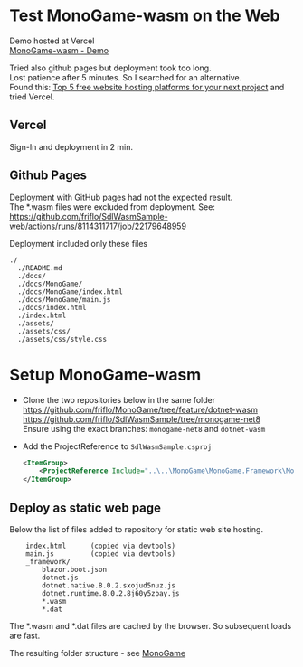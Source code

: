 

# Test MonoGame-wasm on the Web

Demo hosted at Vercel  
[MonoGame-wasm - Demo](https://sdl-wasm-sample-web.vercel.app/docs/MonoGame/)

Tried also github pages but deployment took too long.  
Lost patience after 5 minutes. So I searched for an alternative.  
Found this: [Top 5 free website hosting platforms for your next project](https://dev.to/vishnusatheesh/5-static-website-hosting-platforms-for-your-next-project-2ahf)
and tried Vercel.

## Vercel
Sign-In and deployment in 2 min.

## Github Pages

Deployment with GitHub pages had not the expected result.  
The *.wasm files were excluded from deployment. 
See: https://github.com/friflo/SdlWasmSample-web/actions/runs/8114311717/job/22179648959

Deployment included only these files
```
./
  ./README.md
  ./docs/
  ./docs/MonoGame/
  ./docs/MonoGame/index.html
  ./docs/MonoGame/main.js
  ./docs/index.html
  ./index.html
  ./assets/
  ./assets/css/
  ./assets/css/style.css
```




# Setup MonoGame-wasm

- Clone the two repositories below in the same folder  
  https://github.com/friflo/MonoGame/tree/feature/dotnet-wasm  
  https://github.com/friflo/SdlWasmSample/tree/monogame-net8  
  Ensure using the exact branches: `monogame-net8` and `dotnet-wasm`

- Add the ProjectReference to `SdlWasmSample.csproj`
    ```xml
    <ItemGroup>
        <ProjectReference Include="..\..\MonoGame\MonoGame.Framework\MonoGame.Framework.DesktopGL.csproj" />
    </ItemGroup>
    ```


## Deploy as static web page

Below the list of files added to repository for static web site hosting.
```
    index.html      (copied via devtools)
    main.js         (copied via devtools)
    _framework/
        blazor.boot.json
        dotnet.js
        dotnet.native.8.0.2.sxojud5nuz.js
        dotnet.runtime.8.0.2.8j60y5zbay.js
        *.wasm
        *.dat
```

The *.wasm and *.dat files are cached by the browser. So subsequent loads are fast.

The resulting folder structure - see [MonoGame](https://github.com/friflo/SdlWasmSample-web/tree/main/docs/MonoGame)



